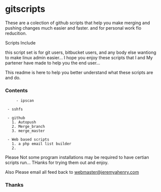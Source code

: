 gitscripts
==========

These are a colection of github scripts that help you make merging and pushing changes much easier and faster. and for personal work flo reducition.

Scripts Include 

this script set is for git users, bitbucket users, and any body else wantiong to make linux admin easier... I hope you enjoy these scripts that I and My partener have made to help you the end user... 

This readme is here to help you better understand what these scripts are and do. 


### Contents ###

         - ipscan
	   
	 - sshfs
	   
	 - github
	   1. Autopush
	   2. Merge_branch
	   3. merge_master

	 - Web based scripts
	   1. a php email list builder
	   2.




Please Not some program installations may be required to have certian scripts run... THanks for trying them out and enjoy. 

Also Please email all feed back to webmaster@jeremyahenry.com


### Thanks ##